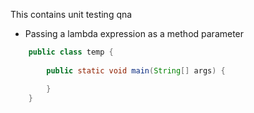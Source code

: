 This contains unit testing qna
* Passing a lambda expression as a method parameter
```java
    public class temp {
    
        public static void main(String[] args) {

        }
    }
```